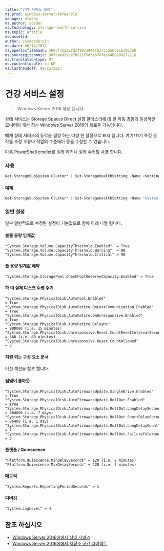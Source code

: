 ```yaml
---
title: "건강 서비스 설정"
ms.prod: windows-server-threshold
manager: eldenc
ms.author: cosdar
ms.technology: storage-health-service
ms.topic: article
ms.assetid: 
author: cosmosdarwin
ms.date: 08/14/2017
ms.openlocfilehash: 569cf7ba30fd3f993394efd3735a56d116c067e0
ms.sourcegitcommit: 30fcae929ce7b611f5d3a5f8fee64b0299272110
ms.translationtype: MT
ms.contentlocale: ko-KR
ms.lasthandoff: 08/15/2017
---
```

# <a name="health-service-settings"></a>건강 서비스 설정
> Windows Server 2016 적용 됩니다.

상태 서비스는 Storage Spaces Direct 실행 클러스터에 대 한 작동 경험과 일상적인 모니터링 개선 하는 Windows Server 2016의 새로운 기능입니다.

매개 상태 서비스의 동작을 결정 하는 다양 한 설정으로 표시 됩니다. 켜기/끄기 특정 동작을 조정 오류나 작업의 수준에이 등을 수정할 수 있습니다.

다음 PowerShell cmdlet를 설정 하거나 설정 수정할 사용 합니다.

### <a name="usage"></a>사용

```PowerShell
Get-StorageSubSystem Cluster* | Set-StorageHealthSetting -Name <SettingName> -Value <Value>  
```

#### <a name="example"></a>예제

```PowerShell
Get-StorageSubSystem Cluster* | Set-StorageHealthSetting -Name "System.Storage.Volume.CapacityThreshold.Warning" -Value 70
```

### <a name="common-settings"></a>일반 설정

일부 일반적으로 수정된 설정이 기본값으로 함께 아래 나열 됩니다.

#### <a name="volume-capacity-threshold"></a>볼륨 용량 임계값

```
"System.Storage.Volume.CapacityThreshold.Enabled"  = True
"System.Storage.Volume.CapacityThreshold.Warning"  = 80
"System.Storage.Volume.CapacityThreshold.Critical" = 90
```

#### <a name="pool-reserve-capacity-threshold"></a>풀 용량 임계값 예약

```
"System.Storage.StoragePool.CheckPoolReserveCapacity.Enabled" = True
```

#### <a name="physical-disk-lifecycle"></a>하 여 실제 디스크 수명 주기

```
"System.Storage.PhysicalDisk.AutoPool.Enabled"                             = True
"System.Storage.PhysicalDisk.AutoRetire.OnLostCommunication.Enabled"       = True
"System.Storage.PhysicalDisk.AutoRetire.OnUnresponsive.Enabled"            = True
"System.Storage.PhysicalDisk.AutoRetire.DelayMs"                           = 900000 (i.e. 15 minutes)
"System.Storage.PhysicalDisk.Unresponsive.Reset.CountResetIntervalSeconds" = 360 (i.e. 60 minutes)
"System.Storage.PhysicalDisk.Unresponsive.Reset.CountAllowed"              = 3
```

#### <a name="supported-components-document"></a>지원 되는 구성 요소 문서

이전 섹션을 참조 합니다.

#### <a name="firmware-rollout"></a>펌웨어 롤아웃

```
"System.Storage.PhysicalDisk.AutoFirmwareUpdate.SingleDrive.Enabled"       = True
"System.Storage.PhysicalDisk.AutoFirmwareUpdate.RollOut.Enabled"           = True
"System.Storage.PhysicalDisk.AutoFirmwareUpdate.RollOut.LongDelaySeconds"  = 604800 (i.e. 7 days)
"System.Storage.PhysicalDisk.AutoFirmwareUpdate.RollOut.ShortDelaySeconds" = 86400 (i.e. 1 day)
"System.Storage.PhysicalDisk.AutoFirmwareUpdate.RollOut.LongDelayCount"    = 1
"System.Storage.PhysicalDisk.AutoFirmwareUpdate.RollOut.FailureTolerance"  = 3
```

#### <a name="platform--quiescence"></a>플랫폼 / Quiescence

```
"Platform.Quiescence.MinDelaySeconds" = 120 (i.e. 2 minutes)
"Platform.Quiescence.MaxDelaySeconds" = 420 (i.e. 7 minutes)
```

#### <a name="metrics"></a>메트릭

```
"System.Reports.ReportingPeriodSeconds" = 1
```

#### <a name="debugging"></a>디버깅

```
"System.LogLevel" = 4
```

## <a name="see-also"></a>참조 하십시오

- [Windows Server 2016에에서 상태 서비스](health-service-overview.md)
- [Windows Server 2016에에서 저장소 공간 다이렉트](../storage/storage-spaces/storage-spaces-direct-overview.md)
